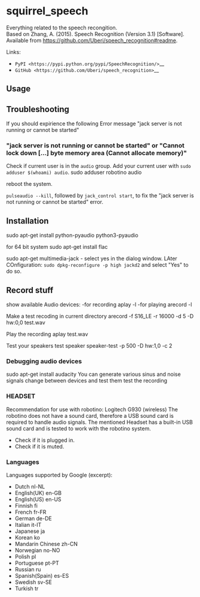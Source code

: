 # squirrel_speech # 
  
Everything related to the speech recongition.  
Based on 
	Zhang, A. (2015). Speech Recognition (Version 3.1) [Software]. Available from <https://github.com/Uberi/speech_recognition#readme>.

Links:

-  `PyPI <https://pypi.python.org/pypi/SpeechRecognition/>`__
-  `GitHub <https://github.com/Uberi/speech_recognition>`__

## Usage ##





## Troubleshooting ##
If you should expirience the following Error message 
"jack server is not running or cannot be started"


### "jack server is not running or cannot be started" or "Cannot lock down [...] byte memory area (Cannot allocate memory)" ###

Check if current user is in the ``audio`` group. 
Add your current user with ``sudo adduser $(whoami) audio``.
sudo adduser robotino audio

reboot the system.

``pulseaudio --kill``, followed by ``jack_control start``, to fix the "jack server is not running or cannot be started" error.





## Installation ##
sudo apt-get install python-pyaudio python3-pyaudio 

for 64 bit system
sudo apt-get install flac 

sudo apt-get multimedia-jack - select yes in the dialog window.
LAter COnfiguration: 
`sudo dpkg-reconfigure -p high jackd2` and select "Yes" to do so.




## Record stuff ##
show available Audio devices:
-for recording
aplay -l 
-for playing
arecord -l

Make a test recoding in current directory
arecord -f S16_LE -r 16000 -d 5 -D hw:0,0 test.wav

Play the recording
aplay test.wav

Test your speakers
test speaker 
speaker-test -p 500 -D hw:1,0 -c 2

### Debugging audio devices ###
sudo apt-get install audacity
You can generate various sinus and noise signals
change between devices and test them
test the recording 



### HEADSET ###
Recommendation for use with robotino: Logitech G930 (wireless)
The robotino does not have a sound card, therefore a USB sound card is required to handle audio signals. The mentioned Headset has a built-in USB sound card and is tested to work with the robotino system. 
* Check if it is plugged in. 
* Check if it is muted.
 
### Languages ###
Languages supported by Google (excerpt):

* Dutch nl-NL
* English(UK) en-GB
* English(US) en-US
* Finnish fi
* French fr-FR
* German de-DE
* Italian it-IT
* Japanese ja
* Korean ko
* Mandarin Chinese zh-CN
* Norwegian no-NO
* Polish pl
* Portuguese pt-PT
* Russian ru
* Spanish(Spain) es-ES
* Swedish sv-SE
* Turkish tr

